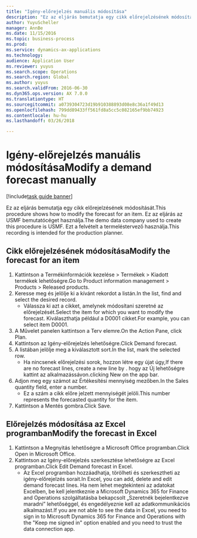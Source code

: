 ```yaml
--- 
title: "Igény-előrejelzés manuális módosítása"
description: "Ez az eljárás bemutatja egy cikk előrejelzésének módosítását."
author: YuyuScheller
manager: AnnBe
ms.date: 11/15/2016
ms.topic: business-process
ms.prod: 
ms.service: dynamics-ax-applications
ms.technology: 
audience: Application User
ms.reviewer: yuyus
ms.search.scope: Operations
ms.search.region: Global
ms.author: yuyus
ms.search.validFrom: 2016-06-30
ms.dyn365.ops.version: AX 7.0.0
ms.translationtype: HT
ms.sourcegitcommit: a0739304723d19b910388893d08e8c36a1f49d13
ms.openlocfilehash: 799dd89433ff561fd8a5cc5c082165ef9bb74923
ms.contentlocale: hu-hu
ms.lasthandoff: 03/26/2018

---
```

# <a name="modify-a-demand-forecast-manually"></a><span data-ttu-id="a6cea-103">Igény-előrejelzés manuális módosítása</span><span class="sxs-lookup"><span data-stu-id="a6cea-103">Modify a demand forecast manually</span></span>

[!include[task guide banner](../../includes/task-guide-banner.md)]

<span data-ttu-id="a6cea-104">Ez az eljárás bemutatja egy cikk előrejelzésének módosítását.</span><span class="sxs-lookup"><span data-stu-id="a6cea-104">This procedure shows how to modify the forecast for an item.</span></span> <span data-ttu-id="a6cea-105">Ez az eljárás az USMF bemutatócéget használja.</span><span class="sxs-lookup"><span data-stu-id="a6cea-105">The demo data company used to create this procedure is USMF.</span></span> <span data-ttu-id="a6cea-106">Ezt a felvételt a termeléstervező használja.</span><span class="sxs-lookup"><span data-stu-id="a6cea-106">This recording is intended for the production planner.</span></span> 


## <a name="modify-the-forecast-for-an-item"></a><span data-ttu-id="a6cea-107">Cikk előrejelzésének módosítása</span><span class="sxs-lookup"><span data-stu-id="a6cea-107">Modify the forecast for an item</span></span>
1. <span data-ttu-id="a6cea-108">Kattintson a Termékinformációk kezelése > Termékek > Kiadott termékek lehetőségre.</span><span class="sxs-lookup"><span data-stu-id="a6cea-108">Go to Product information management > Products > Released products.</span></span>
2. <span data-ttu-id="a6cea-109">Keresse meg és jelölje ki a kívánt rekordot a listán.</span><span class="sxs-lookup"><span data-stu-id="a6cea-109">In the list, find and select the desired record.</span></span>
    * <span data-ttu-id="a6cea-110">Válassza ki azt a cikket, amelynek módosítani szeretné az előrejelzését.</span><span class="sxs-lookup"><span data-stu-id="a6cea-110">Select the item for which you want to modify the forecast.</span></span> <span data-ttu-id="a6cea-111">Kiválaszthatja például a D0001 cikket.</span><span class="sxs-lookup"><span data-stu-id="a6cea-111">For example, you can select item D0001.</span></span>  
3. <span data-ttu-id="a6cea-112">A Művelet panelen kattintson a Terv elemre.</span><span class="sxs-lookup"><span data-stu-id="a6cea-112">On the Action Pane, click Plan.</span></span>
4. <span data-ttu-id="a6cea-113">Kattintson az Igény-előrejelzés lehetőségre.</span><span class="sxs-lookup"><span data-stu-id="a6cea-113">Click Demand forecast.</span></span>
5. <span data-ttu-id="a6cea-114">A listában jelölje meg a kiválasztott sort.</span><span class="sxs-lookup"><span data-stu-id="a6cea-114">In the list, mark the selected row.</span></span>
    * <span data-ttu-id="a6cea-115">Ha nincsenek előrejelzési sorok, hozzon létre egy újat úgy,</span><span class="sxs-lookup"><span data-stu-id="a6cea-115">If there are no forecast lines, create a new line by  .</span></span> <span data-ttu-id="a6cea-116">hogy az Új lehetőségre kattint az alkalmazássávon.</span><span class="sxs-lookup"><span data-stu-id="a6cea-116">clicking New on the app bar.</span></span>  
6. <span data-ttu-id="a6cea-117">Adjon meg egy számot az Értékesítési mennyiség mezőben.</span><span class="sxs-lookup"><span data-stu-id="a6cea-117">In the Sales quantity field, enter a number.</span></span>
    * <span data-ttu-id="a6cea-118">Ez a szám a cikk előre jelzett mennyiségét jelöli.</span><span class="sxs-lookup"><span data-stu-id="a6cea-118">This number represents the forecasted quantity for the item.</span></span>  
7. <span data-ttu-id="a6cea-119">Kattintson a Mentés gombra.</span><span class="sxs-lookup"><span data-stu-id="a6cea-119">Click Save.</span></span>

## <a name="modify-the-forecast-in-excel"></a><span data-ttu-id="a6cea-120">Előrejelzés módosítása az Excel programban</span><span class="sxs-lookup"><span data-stu-id="a6cea-120">Modify the forecast in Excel</span></span>
1. <span data-ttu-id="a6cea-121">Kattintson a Megnyitás lehetőségre a Microsoft Office programban.</span><span class="sxs-lookup"><span data-stu-id="a6cea-121">Click Open in Microsoft Office.</span></span>
2. <span data-ttu-id="a6cea-122">Kattintson az Igény-előrejelzés szerkesztése lehetőségre az Excel programban.</span><span class="sxs-lookup"><span data-stu-id="a6cea-122">Click Edit Demand forecast in Excel.</span></span>
    * <span data-ttu-id="a6cea-123">Az Excel programban hozzáadhatja, törölheti és szerkesztheti az igény-előrejelzés sorait.</span><span class="sxs-lookup"><span data-stu-id="a6cea-123">In Excel, you can add, delete and edit demand forecast lines.</span></span> <span data-ttu-id="a6cea-124">Ha nem lehet megtekinteni az adatokat Excelben, be kell jelentkeznie a Microsoft Dynamics 365 for Finance and Operations szolgáltatásba bekapcsolt „Szeretnék bejelentkezve maradni” lehetőséggel, és engedélyeznie kell az adatkommunikációs alkalmazást.</span><span class="sxs-lookup"><span data-stu-id="a6cea-124">If you are not able to see the data in Excel, you need to sign in to Microsoft Dynamics 365 for Finance and Operations with the "Keep me signed in" option enabled and you need to trust the data connection app.</span></span>  


